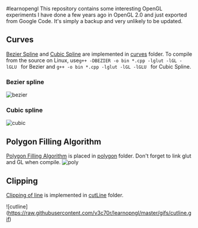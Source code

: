 #learnopengl
This repository contains some interesting OpenGL experiments I have done a few years ago in OpenGL 2.0 and just exported from Google Code. It's simply a backup and very unlikely to be updated.  
## Curves
[Bezier Spline](https://en.wikipedia.org/wiki/B%C3%A9zier_curve) and [Cubic Spline](https://en.wikipedia.org/wiki/Cubic_Hermite_spline) are implemented in [curves](https://github.com/v3c70r/learnopngl/tree/master/curves) folder. To compile from the source on Linux, use`g++ -DBEZIER -o bin *.cpp -lglut -lGL -lGLU ` for Bezier and `g++ -o bin *.cpp -lglut -lGL -lGLU ` for Cubic Spline.

### Bezier spline
![bezier](https://raw.githubusercontent.com/v3c70r/learnopngl/master/gifs/bezier.gif)
### Cubic spline
![cubic](https://raw.githubusercontent.com/v3c70r/learnopngl/master/gifs/spline.gif)
## Polygon Filling Algorithm
[Polygon Filling Algorithm](https://www.cs.uic.edu/~jbell/CourseNotes/ComputerGraphics/PolygonFilling.html) is placed in [polygon](https://github.com/v3c70r/learnopngl/tree/master/polygen) folder. Don't forget to link glut and GL when compile.
![poly](https://raw.githubusercontent.com/v3c70r/learnopngl/master/gifs/poly.gif)
## Clipping
[Clipping of line](http://www.cc.gatech.edu/grads/h/Hao-wei.Hsieh/Haowei.Hsieh/mm.html) is implemented in [cutLine](https://github.com/v3c70r/learnopngl/tree/master/cutLine) folder.

![cutline] (https://raw.githubusercontent.com/v3c70r/learnopngl/master/gifs/cutline.gif)

